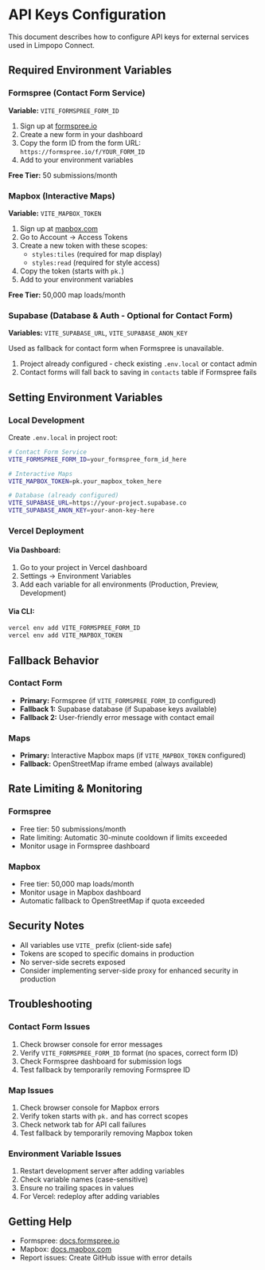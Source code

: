 # API Keys Configuration

This document describes how to configure API keys for external services used in Limpopo Connect.

## Required Environment Variables

### Formspree (Contact Form Service)

**Variable:** `VITE_FORMSPREE_FORM_ID`

1. Sign up at [formspree.io](https://formspree.io)
2. Create a new form in your dashboard
3. Copy the form ID from the form URL: `https://formspree.io/f/YOUR_FORM_ID`
4. Add to your environment variables

**Free Tier:** 50 submissions/month

### Mapbox (Interactive Maps)

**Variable:** `VITE_MAPBOX_TOKEN`

1. Sign up at [mapbox.com](https://mapbox.com)
2. Go to Account → Access Tokens
3. Create a new token with these scopes:
   - `styles:tiles` (required for map display)
   - `styles:read` (required for style access)
4. Copy the token (starts with `pk.`)
5. Add to your environment variables

**Free Tier:** 50,000 map loads/month

### Supabase (Database & Auth - Optional for Contact Form)

**Variables:** `VITE_SUPABASE_URL`, `VITE_SUPABASE_ANON_KEY`

Used as fallback for contact form when Formspree is unavailable.

1. Project already configured - check existing `.env.local` or contact admin
2. Contact forms will fall back to saving in `contacts` table if Formspree fails

## Setting Environment Variables

### Local Development

Create `.env.local` in project root:

```bash
# Contact Form Service
VITE_FORMSPREE_FORM_ID=your_formspree_form_id_here

# Interactive Maps
VITE_MAPBOX_TOKEN=pk.your_mapbox_token_here

# Database (already configured)
VITE_SUPABASE_URL=https://your-project.supabase.co
VITE_SUPABASE_ANON_KEY=your-anon-key-here
```

### Vercel Deployment

#### Via Dashboard:
1. Go to your project in Vercel dashboard
2. Settings → Environment Variables
3. Add each variable for all environments (Production, Preview, Development)

#### Via CLI:
```bash
vercel env add VITE_FORMSPREE_FORM_ID
vercel env add VITE_MAPBOX_TOKEN
```

## Fallback Behavior

### Contact Form
- **Primary:** Formspree (if `VITE_FORMSPREE_FORM_ID` configured)
- **Fallback 1:** Supabase database (if Supabase keys available)
- **Fallback 2:** User-friendly error message with contact email

### Maps
- **Primary:** Interactive Mapbox maps (if `VITE_MAPBOX_TOKEN` configured)
- **Fallback:** OpenStreetMap iframe embed (always available)

## Rate Limiting & Monitoring

### Formspree
- Free tier: 50 submissions/month
- Rate limiting: Automatic 30-minute cooldown if limits exceeded
- Monitor usage in Formspree dashboard

### Mapbox
- Free tier: 50,000 map loads/month
- Monitor usage in Mapbox dashboard
- Automatic fallback to OpenStreetMap if quota exceeded

## Security Notes

- All variables use `VITE_` prefix (client-side safe)
- Tokens are scoped to specific domains in production
- No server-side secrets exposed
- Consider implementing server-side proxy for enhanced security in production

## Troubleshooting

### Contact Form Issues
1. Check browser console for error messages
2. Verify `VITE_FORMSPREE_FORM_ID` format (no spaces, correct form ID)
3. Check Formspree dashboard for submission logs
4. Test fallback by temporarily removing Formspree ID

### Map Issues
1. Check browser console for Mapbox errors
2. Verify token starts with `pk.` and has correct scopes
3. Check network tab for API call failures
4. Test fallback by temporarily removing Mapbox token

### Environment Variable Issues
1. Restart development server after adding variables
2. Check variable names (case-sensitive)
3. Ensure no trailing spaces in values
4. For Vercel: redeploy after adding variables

## Getting Help

- Formspree: [docs.formspree.io](https://docs.formspree.io)
- Mapbox: [docs.mapbox.com](https://docs.mapbox.com)
- Report issues: Create GitHub issue with error details